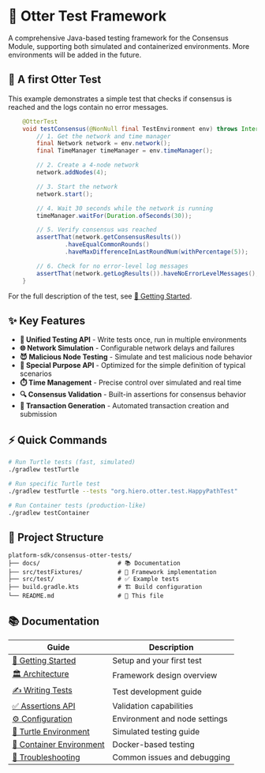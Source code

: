 # 🦦 Otter Test Framework

A comprehensive Java-based testing framework for the Consensus Module, supporting both simulated and containerized environments. More environments will be added in the future.

## 🚀 A first Otter Test

This example demonstrates a simple test that checks if consensus is reached and the logs contain no error messages.

```java
    @OtterTest
    void testConsensus(@NonNull final TestEnvironment env) throws InterruptedException {
        // 1. Get the network and time manager
        final Network network = env.network();
        final TimeManager timeManager = env.timeManager();

        // 2. Create a 4-node network
        network.addNodes(4);

        // 3. Start the network
        network.start();

        // 4. Wait 30 seconds while the network is running
        timeManager.waitFor(Duration.ofSeconds(30));

        // 5. Verify consensus was reached
        assertThat(network.getConsensusResults())
                .haveEqualCommonRounds()
                .haveMaxDifferenceInLastRoundNum(withPercentage(5));

        // 6. Check for no error-level log messages
        assertThat(network.getLogResults()).haveNoErrorLevelMessages();
    }
```

For the full description of the test, see [🏁 Getting Started](docs/getting-started.md).

## ✨ Key Features

- **🎯 Unified Testing API** - Write tests once, run in multiple environments
- **🌐 Network Simulation** - Configurable network delays and failures
- **😈 Malicious Node Testing** - Simulate and test malicious node behavior
- **🔧 Special Purpose API** - Optimized for the simple definition of typical scenarios
- **⏱️ Time Management** - Precise control over simulated and real time
- **🔍 Consensus Validation** - Built-in assertions for consensus behavior
- **🔄 Transaction Generation** - Automated transaction creation and submission

## ⚡ Quick Commands

```bash
# Run Turtle tests (fast, simulated)
./gradlew testTurtle

# Run specific Turtle test
./gradlew testTurtle --tests "org.hiero.otter.test.HappyPathTest"

# Run Container tests (production-like)
./gradlew testContainer
```

## 📁 Project Structure

```
platform-sdk/consensus-otter-tests/
├── docs/                      # 📚 Documentation
├── src/testFixtures/          # 🔧 Framework implementation
├── src/test/                  # ✅ Example tests
├── build.gradle.kts           # 🏗️ Build configuration
└── README.md                  # 📖 This file
```

## 📚 Documentation

|                           Guide                           |          Description          |
|-----------------------------------------------------------|-------------------------------|
| [🏁 Getting Started](docs/getting-started.md)             | Setup and your first test     |
| [🏛️ Architecture](docs/architecture.md)                  | Framework design overview     |
| [✍️ Writing Tests](docs/writing-tests.md)                 | Test development guide        |
| [✅ Assertions API](docs/assertions-api.md)                | Validation capabilities       |
| [⚙️ Configuration](docs/configuration.md)                 | Environment and node settings |
| [🐢 Turtle Environment](docs/turtle-environment.md)       | Simulated testing guide       |
| [🐳 Container Environment](docs/container-environment.md) | Docker-based testing          |
| [🔧 Troubleshooting](docs/troubleshooting.md)             | Common issues and debugging   |
